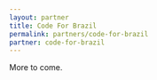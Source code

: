 ```yaml
---
layout: partner
title: Code For Brazil
permalink: partners/code-for-brazil
partner: code-for-brazil
---
```


<!--more-->

More to come.
